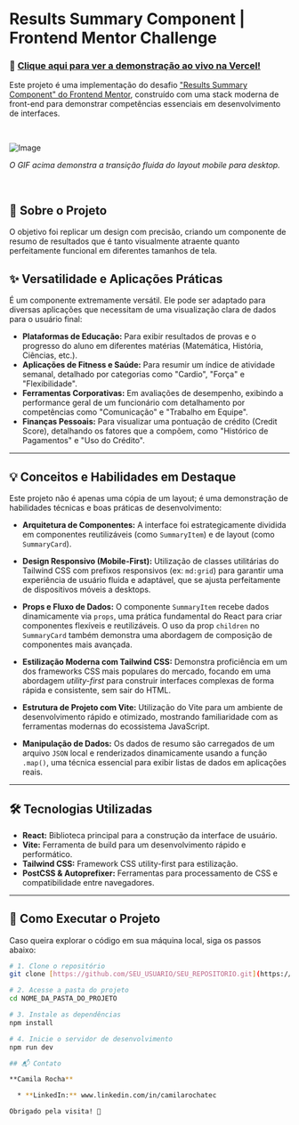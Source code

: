 # Results Summary Component | Frontend Mentor Challenge

### 🔗 **[Clique aqui para ver a demonstração ao vivo na Vercel!](https://SEU-PROJETO-AQUI.vercel.app)**

Este projeto é uma implementação do desafio ["Results Summary Component" do Frontend Mentor](https://www.frontendmentor.io/challenges/results-summary-component-CE_K6s0maV), construído com uma stack moderna de front-end para demonstrar competências essenciais em desenvolvimento de interfaces.

<br>

![Image](https://github.com/user-attachments/assets/0ec28f76-2574-49fe-9de5-73ff4159ec22)

*O GIF acima demonstra a transição fluida do layout mobile para desktop.*

<br>

## 🎯 Sobre o Projeto

O objetivo foi replicar um design com precisão, criando um componente de resumo de resultados que é tanto visualmente atraente quanto perfeitamente funcional em diferentes tamanhos de tela.

## ✨ Versatilidade e Aplicações Práticas

É um componente extremamente versátil. Ele pode ser adaptado para diversas aplicações que necessitam de uma visualização clara de dados para o usuário final:

* **Plataformas de Educação:** Para exibir resultados de provas e o progresso do aluno em diferentes matérias (Matemática, História, Ciências, etc.).
* **Aplicações de Fitness e Saúde:** Para resumir um índice de atividade semanal, detalhado por categorias como "Cardio", "Força" e "Flexibilidade".
* **Ferramentas Corporativas:** Em avaliações de desempenho, exibindo a performance geral de um funcionário com detalhamento por competências como "Comunicação" e "Trabalho em Equipe".
* **Finanças Pessoais:** Para visualizar uma pontuação de crédito (Credit Score), detalhando os fatores que a compõem, como "Histórico de Pagamentos" e "Uso do Crédito".

---

## 💡 Conceitos e Habilidades em Destaque

Este projeto não é apenas uma cópia de um layout; é uma demonstração de habilidades técnicas e boas práticas de desenvolvimento:

* **Arquitetura de Componentes:** A interface foi estrategicamente dividida em componentes reutilizáveis (como `SummaryItem`) e de layout (como `SummaryCard`).

* **Design Responsivo (Mobile-First):** Utilização de classes utilitárias do Tailwind CSS com prefixos responsivos (ex: `md:grid`) para garantir uma experiência de usuário fluida e adaptável, que se ajusta perfeitamente de dispositivos móveis a desktops.

* **Props e Fluxo de Dados:** O componente `SummaryItem` recebe dados dinamicamente via `props`, uma prática fundamental do React para criar componentes flexíveis e reutilizáveis. O uso da prop `children` no `SummaryCard` também demonstra uma abordagem de composição de componentes mais avançada.

* **Estilização Moderna com Tailwind CSS:** Demonstra proficiência em um dos frameworks CSS mais populares do mercado, focando em uma abordagem *utility-first* para construir interfaces complexas de forma rápida e consistente, sem sair do HTML.

* **Estrutura de Projeto com Vite:** Utilização do Vite para um ambiente de desenvolvimento rápido e otimizado, mostrando familiaridade com as ferramentas modernas do ecossistema JavaScript.

* **Manipulação de Dados:** Os dados de resumo são carregados de um arquivo `JSON` local e renderizados dinamicamente usando a função `.map()`, uma técnica essencial para exibir listas de dados em aplicações reais.

---

## 🛠️ Tecnologias Utilizadas

* **React:** Biblioteca principal para a construção da interface de usuário.
* **Vite:** Ferramenta de build para um desenvolvimento rápido e performático.
* **Tailwind CSS:** Framework CSS utility-first para estilização.
* **PostCSS & Autoprefixer:** Ferramentas para processamento de CSS e compatibilidade entre navegadores.

---

## 🚀 Como Executar o Projeto

Caso queira explorar o código em sua máquina local, siga os passos abaixo:

```bash
# 1. Clone o repositório
git clone [https://github.com/SEU_USUARIO/SEU_REPOSITORIO.git](https://github.com/SEU_USUARIO/SEU_REPOSITORIO.git)

# 2. Acesse a pasta do projeto
cd NOME_DA_PASTA_DO_PROJETO

# 3. Instale as dependências
npm install

# 4. Inicie o servidor de desenvolvimento
npm run dev

## 📬 Contato

**Camila Rocha**

  * **LinkedIn:** www.linkedin.com/in/camilarochatec

Obrigado pela visita! 👋